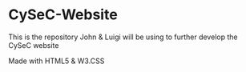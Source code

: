 # CySeC-Website
This is the repository John &amp; Luigi will be using to further develop the CySeC website

Made with HTML5 & W3.CSS
